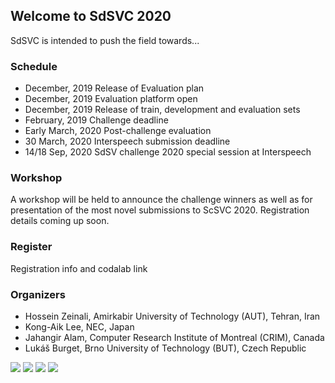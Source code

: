## Welcome to SdSVC 2020

SdSVC is intended to push the field towards...

### Schedule

- December, 2019          Release of Evaluation plan
- December, 2019          Evaluation platform open
- December, 2019          Release of train, development and evaluation sets 
- February, 2019          Challenge deadline
- Early March, 2020       Post-challenge evaluation
- 30 March, 2020          Interspeech submission deadline
- 14/18 Sep, 2020         SdSV challenge 2020 special session at Interspeech

### Workshop

A workshop will be held to announce the challenge winners as well as for presentation of the most novel submissions to ScSVC 2020. Registration details coming up soon.

### Register

Registration info and codalab link

### Organizers

- Hossein Zeinali, Amirkabir University of Technology (AUT), Tehran, Iran
- Kong-Aik Lee, NEC, Japan
- Jahangir Alam, Computer Research Institute of Montreal (CRIM), Canada
- Lukáš Burget, Brno University of Technology (BUT), Czech Republic


![](aut_logo_b&w_v1)
![](nec_logo)
![](logo_CRIM_300dpi)
![](but_logo)
